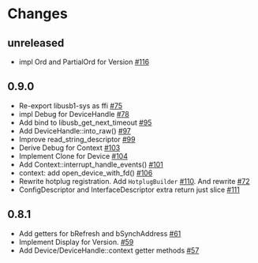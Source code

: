 # Changes

## unreleased
* impl Ord and PartialOrd for Version [#116]

[#116]: https://github.com/a1ien/rusb/pull/116

## 0.9.0
* Re-export libusb1-sys as ffi [#75]
* impl Debug for DeviceHandle [#78]
* Add bind to libusb_get_next_timeout [#95]
* Add DeviceHandle::into_raw() [#97]
* Improve read_string_descriptor [#99]
* Derive Debug for Context [#103]
* Implement Clone for Device [#104]
* Add Context::interrupt_handle_events() [#101]
* context: add open_device_with_fd() [#106]
* Rewrite hotplug registration. Add `HotplugBuilder` [#110]. And rewrite [#72]
* ConfigDescriptor and InterfaceDescriptor extra return just slice [#111]

[#72]: https://github.com/a1ien/rusb/pull/72
[#75]: https://github.com/a1ien/rusb/pull/75
[#78]: https://github.com/a1ien/rusb/pull/78
[#95]: https://github.com/a1ien/rusb/pull/95
[#97]: https://github.com/a1ien/rusb/pull/97
[#99]: https://github.com/a1ien/rusb/pull/99
[#101]: https://github.com/a1ien/rusb/pull/101
[#103]: https://github.com/a1ien/rusb/pull/103
[#104]: https://github.com/a1ien/rusb/pull/104
[#106]: https://github.com/a1ien/rusb/pull/106
[#110]: https://github.com/a1ien/rusb/pull/110
[#111]: https://github.com/a1ien/rusb/pull/111

## 0.8.1
* Add getters for bRefresh and bSynchAddress [#61]
* Implement Display for Version. [#59]
* Add Device/DeviceHandle::context getter methods [#57]

[#61]: https://github.com/a1ien/rusb/pull/61
[#59]: https://github.com/a1ien/rusb/pull/59
[#57]: https://github.com/a1ien/rusb/pull/57
